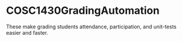 # COSC1430GradingAutomation
These make grading students attendance, participation, and unit-tests easier and faster.
